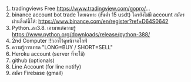 
1. tradingviews Free
https://www.tradingview.com/gopro/...
2. binance account bot trade โดยเฉพาะ (ขั้นต่ำ 15 usdt) ใครยังไม่มี account สมัครผ่านลิ้งค์นี้ได้: https://www.binance.com/en/register?ref=D64S0642
3. Python..ลง3.8. เอามาแต่ความรู้
https://www.python.org/downloads/release/python-388/
4. 2nd Computer !!!เอาไว้ดูหน้าจอไลฟ์
5. ความรู้การเทรด "LONG=BUY / SHORT=SELL"
6. Heroku account (server ที่จะใช้)
7. github (optionals)
8. Line Account (for line notify)
9. สมัคร Firebase (gmail)

